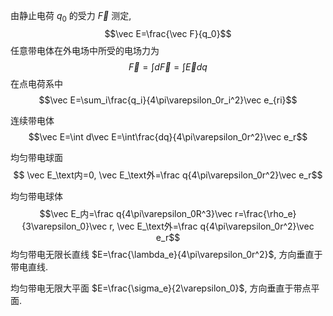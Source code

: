 由静止电荷 $q_0$ 的受力 $\vec F$ 测定, $$\vec E=\frac{\vec F}{q_0}$$
任意带电体在外电场中所受的电场力为 $$\vec F=\int d\vec F=\int \vec Edq$$
在点电荷系中 $$\vec E=\sum_i\frac{q_i}{4\pi\varepsilon_0r_i^2}\vec e_{ri}$$

连续带电体 $$\vec E=\int d\vec E=\int\frac{dq}{4\pi\varepsilon_0r^2}\vec e_r$$

均匀带电球面 $$
\vec E_\text内=0, \vec E_\text外=\frac q{4\pi\varepsilon_0r^2}\vec e_r$$

均匀带电球体 $$\vec E_内=\frac q{4\pi\varepsilon_0R^3}\vec r=\frac{\rho_e}{3\varepsilon_0}\vec r, \vec E_\text外=\frac q{4\pi\varepsilon_0r^2}\vec e_r$$
均匀带电无限长直线 $E=\frac{\lambda_e}{4\pi\varepsilon_0r^2}$, 方向垂直于带电直线. 

均匀带电无限大平面 $E=\frac{\sigma_e}{2\varepsilon_0}$, 方向垂直于带点平面. 